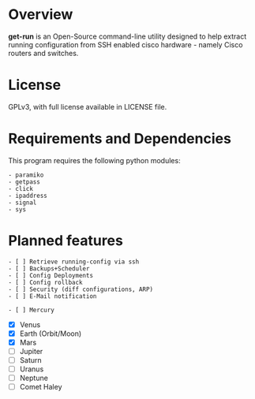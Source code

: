 # Overview #

**get-run** is an Open-Source command-line utility designed to help extract 
running configuration from SSH enabled cisco hardware - namely Cisco routers and 
switches.

# License #

GPLv3, with full license available in LICENSE file.

# Requirements and Dependencies #

This program requires the following python modules:

    - paramiko
    - getpass
    - click
    - ipaddress
    - signal
    - sys

# Planned features # 

	- [ ] Retrieve running-config via ssh
	- [ ] Backups+Scheduler
	- [ ] Config Deployments
	- [ ] Config rollback
	- [ ] Security (diff configurations, ARP)
	- [ ] E-Mail notification

    - [ ] Mercury
- [x] Venus
- [x] Earth (Orbit/Moon)
- [x] Mars
- [ ] Jupiter
- [ ] Saturn
- [ ] Uranus
- [ ] Neptune
- [ ] Comet Haley
